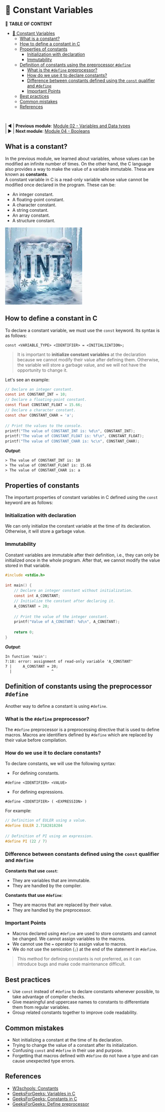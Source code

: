# 🧊 Constant Variables
📖 **TABLE OF CONTENT**
- [🧊 Constant Variables](#-constant-variables)
  - [What is a constant?](#what-is-a-constant)
  - [How to define a constant in C](#how-to-define-a-constant-in-c)
  - [Properties of constants](#properties-of-constants)
    - [Initialization with declaration](#initialization-with-declaration)
    - [Immutability](#immutability)
  - [Definition of constants using the preprocessor `#define`](#definition-of-constants-using-the-preprocessor-define)
    - [What is the `#define` preprocessor?](#what-is-the-define-preprocessor)
    - [How do we use it to declare constants?](#how-do-we-use-it-to-declare-constants)
    - [Difference between constants defined using the `const` qualifier and `#define`](#difference-between-constants-defined-using-the-const-qualifier-and-define)
    - [Important Points](#important-points)
  - [Best practices](#best-practices)
  - [Common mistakes](#common-mistakes)
  - [References](#references)

<br>

| ◀ | **Previous module**: [Module 02 - Variables and Data types](https://github.com/JoshuaMorales99/LearnC/tree/main/02-VariablesAndDataTypes/en)<br>
| ▶ | **Next module**: [Module 04 - Booleans](https://github.com/JoshuaMorales99/LearnC/tree/main/04-Boolean/en)

## What is a constant?
In the previous module, we learned about variables, whose values can be modified an infinite number of times. On the other hand, the C language also provides a way to make the value of a variable immutable. These are known as **constants**.<br>
A constant variable in C is a read-only variable whose value cannot be modified once declared in the program. These can be:
- An integer constant.
- A floating-point constant.
- A character constant.
- A string constant.
- An array constant.
- A structure constant.

<img src="./assets/Constant.webp" alt="Ice block with the word 'int' inside" width=250px/>

## How to define a constant in C
To declare a constant variable, we must use the `const` keyword. Its syntax is as follows:
```
const <VARIABLE_TYPE> <IDENTIFIER> = <INITIALIZATION>;
```
> It is important to **initialize constant variables** at the declaration because we cannot modify their value after defining them. Otherwise, the variable will store a garbage value, and we will not have the opportunity to change it.

Let's see an example:
```c
// Declare an integer constant.
const int CONSTANT_INT = 10;
// Declare a floating-point constant.
const float CONSTANT_FLOAT = 15.66;
// Declare a character constant.
const char CONSTANT_CHAR = 'a';

// Print the values to the console.
printf("The value of CONSTANT_INT is: %d\n", CONSTANT_INT);
printf("The value of CONSTANT_FLOAT is: %f\n", CONSTANT_FLOAT);
printf("The value of CONSTANT_CHAR is: %c\n", CONSTANT_CHAR);
```
***Output***:
```
> The value of CONSTANT_INT is: 10
> The value of CONSTANT_FLOAT is: 15.66
> The value of CONSTANT_CHAR is: a
```

## Properties of constants
The important properties of constant variables in C defined using the `const` keyword are as follows:

### Initialization with declaration
We can only initialize the constant variable at the time of its declaration. Otherwise, it will store a garbage value.

### Immutability
Constant variables are immutable after their definition, i.e., they can only be initialized once in the whole program. After that, we cannot modify the value stored in that variable.
```c
#include <stdio.h>
 
int main() {
    // Declare an integer constant without initialization.
    const int A_CONSTANT;
    // Initialize the constant after declaring it.
    A_CONSTANT = 20;

    // Print the value of the integer constant.
    printf("Value of A_CONSTANT: %d\n", A_CONSTANT);

    return 0;
}
```
***Output***:
```
In function 'main':
7:18: error: assignment of read-only variable 'A_CONSTANT'
7 |     A_CONSTANT = 20;
  |                  ^
```

## Definition of constants using the preprocessor `#define`
Another way to define a constant is using `#define`.

### What is the `#define` preprocessor?
The `#define` preprocessor is a preprocessing directive that is used to define macros. Macros are identifiers defined by `#define` which are replaced by their value before compilation.

### How do we use it to declare constants?
To declare constants, we will use the following syntax:
- For defining constants.
```
#define <IDENTIFIER> <VALUE>
```

- For defining expressions.
```
#define <IDENTIFIER> ( <EXPRESSION> )
```

For example:
```c
// Definition of EULER using a value.
#define EULER 2.7182818284

// Definition of PI using an expression.
#define PI (22 / 7)
```

### Difference between constants defined using the `const` qualifier and `#define`
**Constants that use `const`**:
- They are variables that are immutable.
- They are handled by the compiler.

**Constants that use `#define`**:
- They are macros that are replaced by their value.
- They are handled by the preprocessor.

### Important Points
- Macros declared using `#define` are used to store constants and cannot be changed. We cannot assign variables to the macros.
- We cannot use the `=` operator to assign value to macros.
- We do not use the semicolon (`;`) at the end of the statement in `#define`.

> This method for defining constants is not preferred, as it can introduce bugs and make code maintenance difficult.

## Best practices
- Use `const` instead of `#define` to declare constants whenever possible, to take advantage of compiler checks.
- Give meaningful and uppercase names to constants to differentiate them from regular variables.
- Group related constants together to improve code readability.

## Common mistakes
- Not initializing a constant at the time of its declaration.
- Trying to change the value of a constant after its initialization.
- Confusing `const` and `#define` in their use and purpose.
- Forgetting that macros defined with `#define` do not have a type and can cause unexpected type errors.

## References
- [W3schools: Constants](https://www.w3schools.com/c/c_constants.php)
- [GeeksForGeeks: Variables in C](https://www.geeksforgeeks.org/variables-in-c/?ref=lbp)
- [GeeksForGeeks: Constants in C](https://www.geeksforgeeks.org/constants-in-c/?ref=lbp)
- [GeeksForGeeks: Define preprocessor](https://www.geeksforgeeks.org/c-define-preprocessor/)